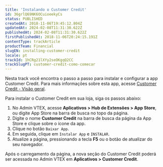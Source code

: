 ```yaml
---
title: 'Instalando o Customer Credit'
id: 36grlQ69NK6OCuioeekyCs
status: PUBLISHED
createdAt: 2018-11-06T19:45:12.804Z
updatedAt: 2024-02-08T11:31:30.622Z
publishedAt: 2024-02-08T11:31:30.622Z
firstPublishedAt: 2018-11-06T20:24:15.191Z
contentType: trackArticle
productTeam: Financial
slugEN: installing-customer-credit
locale: pt
trackId: 1hCRg21lXYy2seOKgqQ2CC
trackSlugPT: customer-credit-como-comecar
---
```


Nesta track você encontra o passo a passo para instalar e configurar a app Customer Credit. Para mais informações sobre esta app, acesse [Customer Credit - Visão geral](/pt/tutorial/customer-credit-visao-geral--1uIqTjWxIIIEW0COMg4uE0).

Para instalar o Customer Credit em sua loja, siga os passos abaixo:

1. No Admin VTEX, acesse __Aplicativos > Hub de Extensões > App Store__, ou digite App Store na barra de busca no topo da página.
2. Digite o nome __Customer Credit__ na barra de busca da página da App Store e clique sobre o ícone da app.
3. Clique no botão `Baixar App`.
4. Em seguida, clique em `Instalar App` e `INSTALAR`.
5. Atualize a página, pressionando a tecla __F5__ ou o botão de atualizar do seu navegador.

Após o carregamento da página, a nova seção do Customer Credit poderá ser acessada no Admin VTEX em __Aplicativos > Customer Credit__.
